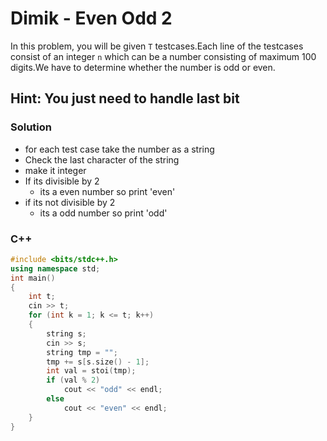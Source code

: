 # Dimik - Even Odd 2

In this problem, you will be given `T` testcases.Each line of the testcases consist of an integer `n` which can be a number consisting of maximum 100 digits.We have to determine whether the number is odd or even.

## Hint: You just need to handle last bit 

### Solution 
* for each test case take the number as a string 
* Check the last character of the string 
* make it integer 
* If its divisible by 2
  * its a even number so print 'even'
* if its not divisible by 2 
  * its a odd number so print 'odd'
  
### C++
```cpp
#include <bits/stdc++.h>
using namespace std;
int main()
{
    int t;
    cin >> t;
    for (int k = 1; k <= t; k++)
    {
        string s;
        cin >> s;
        string tmp = "";
        tmp += s[s.size() - 1];
        int val = stoi(tmp);
        if (val % 2)
            cout << "odd" << endl;
        else
            cout << "even" << endl;
    }
}
```
